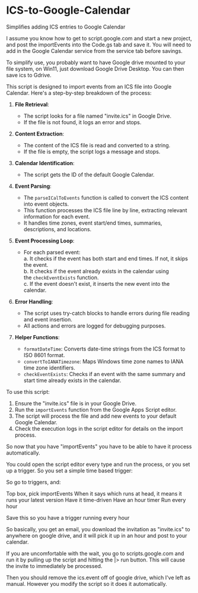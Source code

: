 # ICS-to-Google-Calendar
Simplifies adding ICS entries to Google Calendar

I assume you know how to get to script.google.com and start a new project, and post the importEvents into the Code.gs tab and save it.  You will need to add in the Google Calendar service from the service tab before savings.  

To simplify use, you probably want to have Google drive mounted to your file system, on Win11, just download Google Drive Desktop.  You can then save ics to Gdrive.

This script is designed to import events from an ICS file into Google Calendar. Here's a step-by-step breakdown of the process:

1. **File Retrieval**:
    
    - The script looks for a file named "invite.ics" in Google Drive.
    - If the file is not found, it logs an error and stops.
    
2. **Content Extraction**:
    
    - The content of the ICS file is read and converted to a string.
    - If the file is empty, the script logs a message and stops.
    
3. **Calendar Identification**:
    
    - The script gets the ID of the default Google Calendar.
    
4. **Event Parsing**:
    
    - The `parseICalToEvents` function is called to convert the ICS content into event objects.
    - This function processes the ICS file line by line, extracting relevant information for each event.
    - It handles time zones, event start/end times, summaries, descriptions, and locations.
    
5. **Event Processing Loop**:
    
    - For each parsed event:  
        a. It checks if the event has both start and end times. If not, it skips the event.  
        b. It checks if the event already exists in the calendar using the `checkEventExists` function.  
        c. If the event doesn't exist, it inserts the new event into the calendar.
    
6. **Error Handling**:
    
    - The script uses try-catch blocks to handle errors during file reading and event insertion.
    - All actions and errors are logged for debugging purposes.
    
7. **Helper Functions**:
    
    - `formatDateTime`: Converts date-time strings from the ICS format to ISO 8601 format.
    - `convertToIANATimezone`: Maps Windows time zone names to IANA time zone identifiers.
    - `checkEventExists`: Checks if an event with the same summary and start time already exists in the calendar.
    

To use this script:

1. Ensure the "invite.ics" file is in your Google Drive.
2. Run the `importEvents` function from the Google Apps Script editor.
3. The script will process the file and add new events to your default Google Calendar.
4. Check the execution logs in the script editor for details on the import process.

So now that you have "importEvents" you have to be able to have it process automatically.

You could open the script editor every type and run the process, or you set up a trigger.  So you set a simple time based trigger:

So go to triggers, and:

Top box, pick importEvents
When it says which runs at head, it means it runs your latest version
Have it time-driven
Have an hour timer
Run every hour

Save this so you have a trigger running every hour

So basically, you get an email, you download the invitation as "invite.ics" to anywhere on google drive, and it will pick it up in an hour and post to your calendar.

If you are uncomfortable with the wait, you go to scripts.google.com and run it by pulling up the script and hitting the |> run button.  This will cause the invite to immediately be processed.

Then you should remove the ics.event off of google drive, which I've left as manual.  However you modify the script so it does it automatically.
